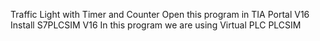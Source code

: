 Traffic Light with Timer and Counter 
Open this program in TIA Portal V16
Install S7PLCSIM V16
In this program we are using Virtual PLC PLCSIM
